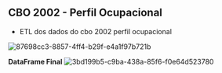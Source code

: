 ## CBO 2002 - Perfil Ocupacional

- ETL dos dados do cbo 2002 perfil ocupacional

![87698cc3-8857-4ff4-b29f-e4a1f97b721b](https://github.com/rodrigo-id-pa/cbo2002_perfil_ocupacional/assets/59376552/95f13582-d1b1-41e8-b10e-f3a9f315cc5a)

<b>DataFrame Final</b>
![3bd199b5-c9ba-438a-85f6-f0e64d523780](https://github.com/rodrigo-id-pa/cbo2002_perfil_ocupacional/assets/59376552/5a825289-8aa5-463c-bf7a-c5462a866f6b)
